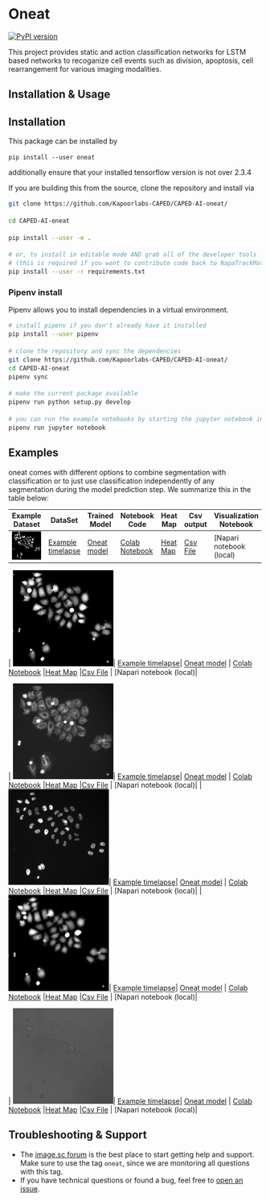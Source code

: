# Oneat

[![PyPI version](https://img.shields.io/pypi/v/oneat.svg)](https://pypi.org/project/oneat)


This project provides static and action classification networks for LSTM based networks to recoganize cell events such as division, apoptosis, cell rearrangement for various imaging modalities.



## Installation & Usage

## Installation
This package can be installed by 


`pip install --user oneat`

additionally ensure that your installed tensorflow version is not over 2.3.4

If you are building this from the source, clone the repository and install via

```bash
git clone https://github.com/Kapoorlabs-CAPED/CAPED-AI-oneat/

cd CAPED-AI-oneat

pip install --user -e .

# or, to install in editable mode AND grab all of the developer tools
# (this is required if you want to contribute code back to NapaTrackMater)
pip install --user -r requirements.txt
```


### Pipenv install

Pipenv allows you to install dependencies in a virtual environment.

```bash
# install pipenv if you don't already have it installed
pip install --user pipenv

# clone the repository and sync the dependencies
git clone https://github.com/Kapoorlabs-CAPED/CAPED-AI-oneat/
cd CAPED-AI-oneat
pipenv sync

# make the current package available
pipenv run python setup.py develop

# you can run the example notebooks by starting the jupyter notebook inside the virtual env
pipenv run jupyter notebook
```

## Examples

oneat comes with different options to combine segmentation with classification or to just use classification independently of any segmentation during the model prediction step. We summarize this in the table below:

| Example Dataset   | DataSet | Trained Model | Notebook Code | Heat Map  | Csv output  | Visualization Notebook |
| --- |--- | --- |--- | --- |--- |--- |
| <img src="https://github.com/Kapoorlabs-CAPED/CAPED-AI-oneat/blob/main/images/ch_0_crop.png"  title="Low Contrast DPC (Digital Phase Contrast)" width="200">| [Example timelapse](https://zenodo.org/record/6371249/files/20210904_TL2%20-%20R05-C03-F0_ch_0.tif)| [Oneat model]() | [Colab Notebook]() |[Heat Map]() |[Csv File]()  | [Napari notebook (local)|

| <img src="https://github.com/Kapoorlabs-CAPED/CAPED-AI-oneat/blob/main/images/ch_1_crop.png"  title="High Contrast DPC (Digital Phase Contrast)" width="200">| [Example timelapse](https://zenodo.org/record/6371249/files/20210904_TL2%20-%20R05-C03-F0_ch_1.tif)| [Oneat model]() | [Colab Notebook]() |[Heat Map]() |[Csv File]()  | [Napari notebook (local)|

| <img src="https://github.com/Kapoorlabs-CAPED/CAPED-AI-oneat/blob/main/images/ch_3_crop.png"  title="EGFP-α-tubulin" width="200">| [Example timelapse](https://zenodo.org/record/6371249/files/20210904_TL2%20-%20R05-C03-F0_ch_3.tif)| [Oneat model]() | [Colab Notebook]() |[Heat Map]() |[Csv File]()  | [Napari notebook (local)|
| <img src="https://github.com/Kapoorlabs-CAPED/CAPED-AI-oneat/blob/main/images/ch_4_crop.png"  title="mCherry-H2B" width="200">| [Example timelapse](https://zenodo.org/record/6371249/files/20210904_TL2%20-%20R05-C03-F0_ch_4.tif)| [Oneat model]() | [Colab Notebook]() |[Heat Map]() |[Csv File]()  | [Napari notebook (local)|
| <img src="https://github.com/Kapoorlabs-CAPED/CAPED-AI-oneat/blob/main/images/ch_5_crop.png"  title="Flou" width="200">| [Example timelapse](https://zenodo.org/record/6371249/files/20210904_TL2%20-%20R05-C03-F0_ch_5.tif)| [Oneat model]() | [Colab Notebook]() |[Heat Map]() |[Csv File]()  | [Napari notebook (local)|

| <img src="https://github.com/Kapoorlabs-CAPED/CAPED-AI-oneat/blob/main/images/ch_2_crop.png"  title="Brightfield" width="200">| [Example timelapse](https://zenodo.org/record/6371249/files/20210904_TL2%20-%20R05-C03-F0_ch_2.tif)| [Oneat model]() | [Colab Notebook]() |[Heat Map]() |[Csv File]()  | [Napari notebook (local)|
## Troubleshooting & Support

- The [image.sc forum](https://forum.image.sc/tag/oneat) is the best place to start getting help and support. Make sure to use the tag `oneat`, since we are monitoring all questions with this tag.
- If you have technical questions or found a bug, feel free to [open an issue](https://github.com/Kapoorlabs-CAPED/CAPED-AI-oneat/issues).

